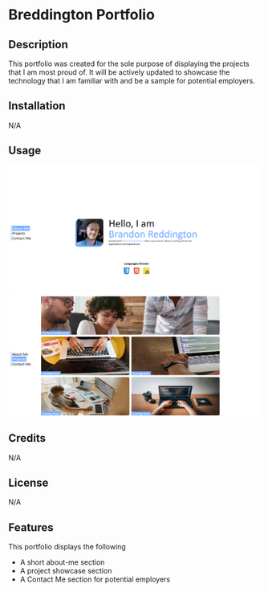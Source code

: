 # Breddington Portfolio

## Description
This portfolio was created for the sole purpose of displaying the projects that I am most proud of. It will be actively updated to showcase the technology that I am familiar with and be a sample for potential employers.


## Installation
N/A

## Usage
![A preview of the about me section](./assets/images/about-me.png)
![A preview of the project section](./assets/images/project-showcase.png)

## Credits
N/A

## License

N/A

## Features

This portfolio displays the following

* A short about-me section
* A project showcase section
* A Contact Me section for potential employers
